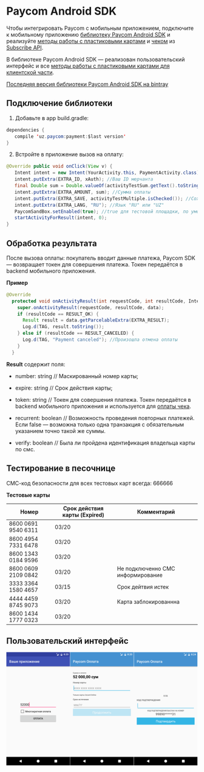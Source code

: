 # Paycom Android SDK

Чтобы интегрировать Paycom с мобильным приложением, подключите к мобильному приложению [библиотеку Paycom Android SDK](https://github.com/PaycomUZ/AndroidSDK) и реализуйте [методы работы с пластиковыми картами](http://paycom.uz/api/#subscribe-api-metody-dlya-raboty-s-plastikovymi-kartami-servernaya-chast) и [чеком](http://paycom.uz/api/#subscribe-api-metody-dlya-raboty-s-chekom-servernaya-chast) из [Subscribe API](http://paycom.uz/api/#subscribe-api).

В библиотеке Paycom Android SDK — реализован пользовательский интерфейс и все [методы работы с пластиковыми картами для клиентской части](http://paycom.uz/api/#subscribe-api-metody-dlya-raboty-s-plastikovymi-kartami-klientskaya-chast).

[Последняя версия библиотеки Paycom Android SDK на bintray](https://bintray.com/paycom/general/android-sdk)

## Подключение библиотеки

1. Добавьте в app build.gradle:

```java
dependencies {
   compile 'uz.paycom:payment:$last version' 
}
```

2. Встройте в приложение вызов на оплату:
```java
@Override public void onClick(View v) {
   Intent intent = new Intent(YourActivity.this, PaymentActivity.class);
   intent.putExtra(EXTRA_ID, xAuth); //Ваш ID мерчанта
   final Double sum = Double.valueOf(activityTestSum.getText().toString());
   intent.putExtra(EXTRA_AMOUNT, sum); //Сумма оплаты
   intent.putExtra(EXTRA_SAVE, activityTestMultiple.isChecked()); //Сохранить для многократной оплаты?
   intent.putExtra(EXTRA_LANG, "RU"); //Язык "RU" или "UZ"
   PaycomSandBox.setEnabled(true); //true для тестовой площадки, по умолчанию false
   startActivityForResult(intent, 0);
}
```

## Обработка результата

После вызова оплаты: покупатель вводит данные платежа, Paycom SDK — возвращает токен для совершения платежа. Токен передаётся в backend мобильного приложения. 

**Пример**
```java
@Override
  protected void onActivityResult(int requestCode, int resultCode, Intent data) {
    super.onActivityResult(requestCode, resultCode, data);
    if (resultCode == RESULT_OK) {
      Result result = data.getParcelableExtra(EXTRA_RESULT);
      Log.d(TAG, result.toString());
    } else if (resultCode == RESULT_CANCELED) {
      Log.d(TAG, "Payment canceled"); //Произошла отмена оплаты
    }
  }
```

**Result** содержит поля:

- number: string // Маскированный номер карты;

- expire: string // Срок действия карты; 

- token: string // Токен для совершения платежа. Токен передаётся в backend мобильного приложения и используется для [оплаты чека](http://paycom.uz/api/#subscribe-api-metody-dlya-raboty-s-chekom-servernaya-chast-oplata-cheka). 

- recurrent: boolean // Возможность проведения повторных платежей. Если false — возможна только одна транзакция с обязательным указанием точно такой же суммы.

- verify: boolean // Была ли пройдена идентификация владельца карты по смс.

## Тестирование в песочнице

СМС-код безопасности для всех тестовых карт всегда: 666666

**Тестовые карты**

| Номер               | Срок действия карты (Expired) | Комментарий                       |
| ------------------- | ----------------------------- | --------------------------------- |
| 8600 0691 9540 6311 | 03/20                         |                                   |
| 8600 4954 7331 6478 | 03/20                         |                                   |
| 8600 1343 0184 9596 | 03/20                         |                                   |
| 8600 0609 2109 0842 | 03/20                         | Не подключенно СМС информирование |
| 3333 3364 1580 4657 | 03/15                         | Срок дейтвия истек                |
| 4444 4459 8745 9073 | 03/20                         | Карта заблокированнна             |
| 8600 1434 1777 0323 | 03/20                         |                                   |

## Пользовательский интерфейс

![Screenshot](docs/img.png?raw=true "Screens")
